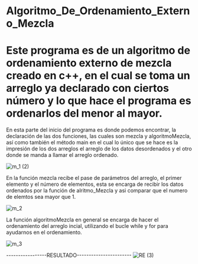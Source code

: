 # Algoritmo_De_Ordenamiento_Externo_Mezcla
# Este programa es de un algoritmo de ordenamiento externo de mezcla creado en c++, en el cual se toma un arreglo ya declarado con ciertos  número y lo  que hace el programa es ordenarlos del menor al mayor.

En esta parte del inicio del programa es donde podemos encontrar, la declaración de las dos funciones, las cuales son mezcla y algoritmoMezcla, así como también el método main en el cual lo único que se hace es la impresión de los dos arreglos el arreglo de los datos desordenados y el otro donde se manda a llamar el arreglo ordenado.

![m_1 (2)](https://user-images.githubusercontent.com/71079322/97488021-4fe6af00-1923-11eb-878d-e85476582446.png)

En la función mezcla recibe el pase de parámetros del arreglo, el primer elemento y el número de elementos, esta se encarga de recibir los datos ordenados por la función de alritmo_Mezcla y asi comparar que el numero de elemtos sea mayor que 1.

![m_2](https://user-images.githubusercontent.com/71079322/97488516-f763e180-1923-11eb-97b9-a47475699dfa.png)

La función algoritmoMezcla en general se encarga de hacer el ordenamiento del arreglo incial, utilizando el bucle while y for para ayudarnos en el ordenamiento.

![m_3](https://user-images.githubusercontent.com/71079322/97489275-f8e1d980-1924-11eb-8d6c-0ab8156c5717.png)

-----------------RESULTADO-----------------------
![RE (3)](https://user-images.githubusercontent.com/71079322/97490031-efa53c80-1925-11eb-8e42-73db098d6232.png)
